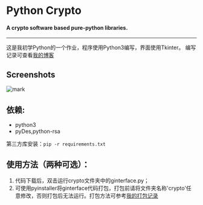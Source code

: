 # Python Crypto
#### A crypto software based pure-python libraries.
----
这是我初学Python的一个作业，程序使用Python3编写，界面使用Tkinter。
编写记录可查看[我的博客](http://blog.csdn.net/elang6962)
## Screenshots
![mark](http://omvy9d3lc.bkt.clouddn.com/csdn/blog/20170406/150853178.png)
## 依赖:
 - python3
 - pyDes,python-rsa

第三方库安装：```pip -r requirements.txt```

## 使用方法（两种可选）：
 1. 代码下载后，双击运行crypto文件夹中的ginterface.py；
 2. 可使用pyinstaller将ginterface代码打包，打包前请将文件夹名称'crypto'任意修改，否则打包后无法运行。打包方法可参考[我的打包记录](http://blog.csdn.net/elang6962/article/details/69259026)

